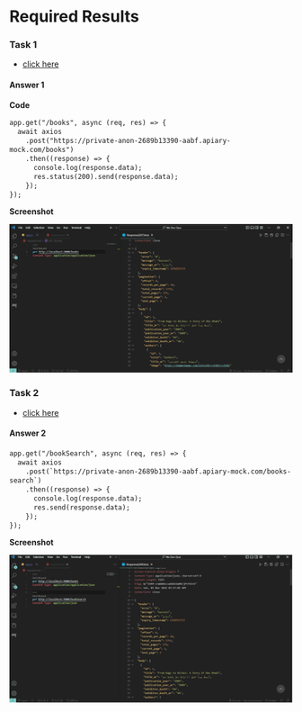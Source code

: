 # Required Results

### Task 1

- [click here](https://aabf.docs.apiary.io/#reference/0/books/books)

#### Answer 1

**Code**

```javascript:
app.get("/books", async (req, res) => {
  await axios
    .post("https://private-anon-2689b13390-aabf.apiary-mock.com/books")
    .then((response) => {
      console.log(response.data);
      res.status(200).send(response.data);
    });
});
```

**Screenshot**

![task 1 screenshot](./assets/task1.png)

### Task 2

- [click here](https://aabf.docs.apiary.io/#reference/0/books-search/books-search)

#### Answer 2

```javascript:
app.get("/bookSearch", async (req, res) => {
  await axios
    .post(`https://private-anon-2689b13390-aabf.apiary-mock.com/books-search`)
    .then((response) => {
      console.log(response.data);
      res.send(response.data);
    });
});

```

**Screenshot**

![task 2 screenshot](./assets/task2.png)
